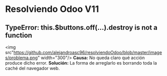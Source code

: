 # Resolviendo Odoo V11

## TypeError: this.$buttons.off(...).destroy is not a function

<img src"https://github.com/alejandroasc96/resolviendoOdoo/blob/master/images/problema.png" width="300"/>
**Causa:** No queda claro qué acción produce dicho error.
**Solución:** La forma de arreglarlo es borrando toda la caché del navegador web.


